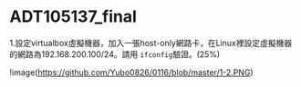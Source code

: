 # ADT105137_final
1.設定virtualbox虛擬機器，加入一張host-only網路卡，在Linux裡設定虛擬機器的網路為192.168.200.100/24。請用 `ifconfig`驗證。(25%)

!image(https://github.com/Yubo0826/0116/blob/master/1-2.PNG)



